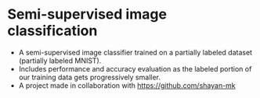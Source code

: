 # Semi-supervised image classification

- A semi-supervised image classifier trained on a partially labeled dataset (partially labeled MNIST). 
- Includes performance and accuracy evaluation as the labeled portion of our training data gets progressively smaller.
- A project made in collaboration with https://github.com/shayan-mk
